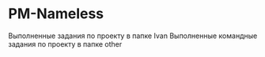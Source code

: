# PM-Nameless
Выполненные задания по проекту в папке Ivan
Выполненные командные задания по проекту в папке other

